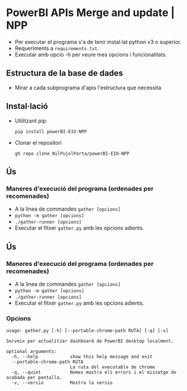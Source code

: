 # PowerBI APIs Merge and update | NPP

- Per executar el programa s'a de tenir instal·lat python v3 o superior.
- Requeriments a `requirements.txt`.
- Executar amb opcio -h per veure mes opcions i funcionalitats.

## Estructura de la base de dades
- Mirar a cada subprograma d'apis l'estructura que necessita

## Instal·lació

- Utilitzant pip:

  ```pip install powerBI-EIO-NPP```

- Clonar el repositori

  ```gh repo clone NilPujolPorta/powerBI-EIO-NPP```

## Ús
### Maneres d'execució del programa (ordenades per recomenades)
- A la linea de commandes `gather [opcions]`
- ```python -m gather [opcions]```
- ```./gather-runner [opcions] ```
- Executar el fitxer `gather.py` amb les opcions adients.

## Ús
### Maneres d'execució del programa (ordenades per recomenades)
- A la linea de commandes `gather [opcions]`
- ```python -m gather [opcions]```
- ```./gather-runner [opcions] ```
- Executar el fitxer `gather.py` amb les opcions adients.


### Opcions

```
usage: gather.py [-h] [--portable-chrome-path RUTA] [-q] [-v]

Serveix per actualitzar dashboard de PowerBI desktop localment.

optional arguments:
  -h, --help            show this help message and exit
  --portable-chrome-path RUTA
                        La ruta del executable de chrome
  -q, --quiet           Nomes mostra els errors i el missatge de acabada per pantalla.
  -v, --versio          Mostra la versio
```
